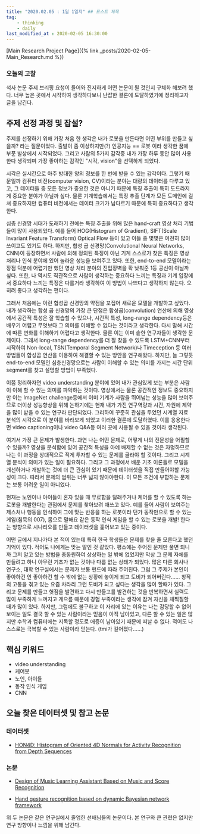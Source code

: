 ```yaml
---
title: "2020.02.05 : 1일 1일지" ## 포스트 제목
tag:
    - thinking
    - daily
last_modified_at : 2020-02-05 16:30:00
---
```


[Main Research Project Page]({% link _posts/2020-02-05-Main_Research.md %})

### 오늘의 고찰

석사 논문 주제 브리핑 요청이 들어와 진지하게 어떤 논문이 될 것인지 구체화 해보려 했다. 너무 높은 곳에서 시작하여 생각하다보니 난잡한 결론에 도달하였기에 정리하고자 글을 남긴다.

## 주제 선정 과정 및 잡설?

주제를 선정하기 위해 가장 처음 한 생각은 내가 로봇을 만든다면 어떤 부위를 만들고 싶을까? 라는 질문이었다. 출발이 좀 이상하지만(?) 인공지능 == 로봇 이라 생각한 꿈에 부푼 발상에서 시작되었다. 그리고 사람의 5가지 감각중 내가 가장 하루 동안 많이 사용한다 생각되며 가장 좋아하는 감각인 "시각, vision"을 선택하게 되었다.

시각은 실시간으로 아주 방대한 양의 정보를 한 번에 받을 수 있는 감각이다. 그렇기 때문일까 컴퓨터 비전(computer vision, CV)이라는 분야는 대량의 데이터를 다루고 있고, 그 데이터들 중 모든 정보가 중요한 것은 아니기 때문에 특징 추출이 특히 도드라지게 중요한 분야가 아닐까 싶다. 물론 기계학습에서는 특징 추출 단계가 모든 도메인에 걸쳐 중요하지만 컴퓨터 비전에서는 데이터 크기가 남다르기 때문에 특히 중요하다고 생각한다.

심층 신경망 시대가 도래하기 전에는 특징 추출을 위해 많은 hand-craft 영상 처리 기법들이 많이 사용되었다. 예를 들어 HOG(Histogram of Gradient), SIFT(Scale Invariant Feature Transform) Optical Flow 등이 있고 이들 중 몇몇은 여전히 많이 쓰이고도 있기도 하다. 하지만, 합성 곱 신경망(Convolutional Neural Networks, CNN)이 등장하면서 사람에 의해 정의된 특징이 아닌 기계 스스로가 찾은 특징은 영상 처리나 인식 분야에 있어 놀라운 성능을 보여주고 있다. 또한, end-to-end 모델이라는 장점 덕분에 어렵기만 했던 영상 처리 분야의 진입장벽을 확 낮춰준 1등 공신이 아닐까 싶다. 또한, 나 역시도 직관적으로 사람이 생각하는 중요하다 느끼는 특징과 기계 입장에서 중요하다 느끼는 특징은 다를거라 생각하여 이 방법이 나쁘다고 생각하지 않는다. 오히려 좋다고 생각하는 편이다.

그래서 처음에는 이런 합성곱 신경망의 약점을 꼬집어 새로운 모델을 개발하고 싶었다. 내가 생각하는 합성 곱 신경망의 가장 큰 단점은 합성곱(convolution) 연산에 의해 영상에서 공간적 특성은 잘 학습할 수 있으나, 시간적 특성, long-range dependency등은 배우기 어렵고 무엇보다 그 의미를 이해할 수 없다는 것이라고 생각한다. 다시 말해 시간에 따른 변화를 이해하기 어렵다고 생각한다. 물론 이는 이미 숱한 연구자들이 생각한 문제이다. 그래서 long-range dependency를 더 잘 찾을 수 있도록 LSTM+CNN부터 시작하여 Non-local, TSN(Temporal Segment Network)나 Timeception 등 여러 방법들이 합성곱 연산을 이용하여 해결할 수 있는 방안을 연구해왔다. 하지만, 늘 그렇듯 end-to-end 모델인 심층신경망으로는 사람이 이해할 수 있는 의미를 가지는 시간 단위 segment를 찾고 설명할 방법이 부족했다.

이쯤 정리하자면 video understanding 분야에 있어 내가 관심있게 보는 부분은 사람이 이해 할 수 있는 의미를 파악하는 것이다. 영상에서는 물론 공간적인 정보도 중요하지만 이는 ImageNet challenge등에서 이미 기계가 사람을 뛰어넘는 성능을 많이 보여주므로 더이상 성능향상을 위해 논하기에는 현재 내가 가진 연구역량과 시간, 자원에 제약을 많이 받을 수 있는 연구라 판단되었다. 그리하여 꾸준히 관심을 두었던 시계열 자료 분석의 시각으로 이 분야를 바라보게 되었고 이러한 결론에 도달하였다. 이를 응용한다면 video captioning이나 video Q&A등 여러 곳에 사용될 수 있을 것이라 생각된다.

여기서 가장 큰 문제가 발생한다. 과연 나는 어떤 문제로, 어떻게 나의 전문성을 어필할 수 있을까? 영상을 분석함에 있어 공간적 특성을 아예 배제할 수 없는 것은 자명하므로 나는 이 과정을 상대적으로 적게 투자할 수 있는 문제를 골라야 할 것이다. 그리고 시계열 분석이 의미가 있는 일이 필요하다. 그리고 그 과정에서 배운 기초 이론들로 모델을 개선하거나 개발하는 것에 더 큰 관심이 있기 때문에 데이터셋을 직접 만들어야할 가능성이 크다. 따라서 문제의 범위는 너무 넓지 않아야한다. 이 모든 조건에 부합하는 문제는 보통 어려운 일이 아니었다.

현재는 노인이나 아이들이 혼자 있을 때 무료함을 달래주거나 케어를 할 수 있도록 하는 로봇을 개발한다는 관점에서 문제를 찾아보려 애쓰고 있다. 예를 들어 사람이 보여주는 제스처나 행동을 인식하여 그에 맞는 반응을 하는 로봇이라 던가 동작만으로 할 수 있는 게임(침묵의 007), 몸으로 말해요 같은 동작 인식 게임을 할 수 있는 로봇을 개발! 한다는 방향으로 시나리오를 만들고 데이터셋을 훑어보고 있는 중이다.

어떤 글에서 지나가다 본 적이 있는데 특히 한국 학생들은 문제를 찾을 줄 모른다고 했던 기억이 있다. 적어도 나에게는 맞는 말인 것 같았다. 평소에는 주어진 문제만 풀면 되니까 그저 알고 있는 방법을 총동원하여 상상하는 일 밖에 없었지만 막상 그 문제 자체를 만들려고 하니 아무런 기초가 없는 것이나 다름 없는 상태가 되었다. 많은 다른 회사나 연구소, 대학 연구실에서는 문제가 보통 펀드에 따라 주어진다. 그럼 그 주제가 본인이 좋아하건 안 좋아하건 할 수 밖에 없는 상황에 놓이게 되고 도비가 되어버린다...... 창작의 고통을 겪고 있는 요즘 차라리 그런 도비가 되고 싶다는 생각을 많이 할때가 있다. 그리고 문제를 만들고 헛점을 발견하고 다시 만들고를 발견하는 것을 반복하면서 실력도 많이 부족하게 느껴지고 게으름 때문에 경험 부족이라는 생각에 잠겨 자신을 채찍질할 때가 많이 있다. 하지만, 그럼에도 불구하고 이 자리에 있는 이유는 나는 감당할 수 없어 보이는 일도 결국 할 수 있는 사람이라는 믿음이 아직 남아있고, 다른 할 수 있는 일은 많지만 수학과 컴퓨터에는 지독할 정도로 애증이 남아있기 때문에 떠날 수 없다. 적어도 나 스스로는 극복할 수 있는 사람이라 믿는다. (tmi가 길어졌다......)

## 핵심 키워드

- video understanding
- 케어봇
- 노인, 아이들
- 동작 인식 게임
- CNN


## 오늘 찾은 데이터셋 및 참고 논문

### 데이터셋

- [HON4D: Histogram of Oriented 4D Normals for Activity Recognition from Depth Sequences](http://www.cs.ucf.edu/~oreifej/HON4D.html#New%20dataset%20-%20MSR%20Action%20Pairs)

### 논문

- [Design of Music Learning Assistant Based on Music and Score Recognition](http://pknu.dcollection.net/public_resource/pdf/000002229125_20200205122634.pdf)

- [Hand gesture recognition based on dynamic Bayesian network framework](https://reader.elsevier.com/reader/sd/pii/S0031320310001366?token=47B43330A7CA6007B984DB73D96CAAB92C1E3A75375C20258D5F65FC8650AA2F2A3519DE8934795A06A8CEC3E48CA0C6)

위 두 논문은 같은 연구실에서 졸업한 선배님들의 논문이다. 본 연구와 큰 관련은 없지만 연구 방향이나 느낌을 위해 남긴다.